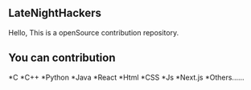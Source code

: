 ﻿## LateNightHackers

Hello,
This is a openSource contribution repository.

## You can contribution 
*C
*C++
*Python
*Java
*React
*Html
*CSS
*Js
*Next.js
*Others......
